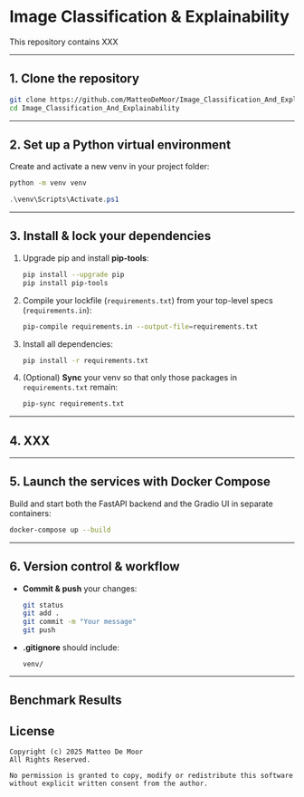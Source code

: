 # Image Classification & Explainability

This repository contains XXX

---

## 1. Clone the repository

```bash
git clone https://github.com/MatteoDeMoor/Image_Classification_And_Explainability
cd Image_Classification_And_Explainability
```

---

## 2. Set up a Python virtual environment

Create and activate a new venv in your project folder:

```bash
python -m venv venv
```

```powershell
.\venv\Scripts\Activate.ps1
```

---

## 3. Install & lock your dependencies

1. Upgrade pip and install **pip-tools**:  
   ```bash
   pip install --upgrade pip
   pip install pip-tools
   ```
2. Compile your lockfile (`requirements.txt`) from your top-level specs (`requirements.in`):  
   ```bash
   pip-compile requirements.in --output-file=requirements.txt
   ```
3. Install all dependencies:  
   ```bash
   pip install -r requirements.txt
   ```
4. (Optional) **Sync** your venv so that only those packages in `requirements.txt` remain:  
   ```bash
   pip-sync requirements.txt
   ```

---

## 4. XXX

---

## 5. Launch the services with Docker Compose

Build and start both the FastAPI backend and the Gradio UI in separate containers:

```bash
docker-compose up --build
```

---

## 6. Version control & workflow

- **Commit & push** your changes:
  ```bash
  git status
  git add .
  git commit -m "Your message"
  git push
  ```
- **.gitignore** should include:
  ```
  venv/
  ```

---

## Benchmark Results



## License

```text
Copyright (c) 2025 Matteo De Moor
All Rights Reserved.

No permission is granted to copy, modify or redistribute this software without explicit written consent from the author.
```
